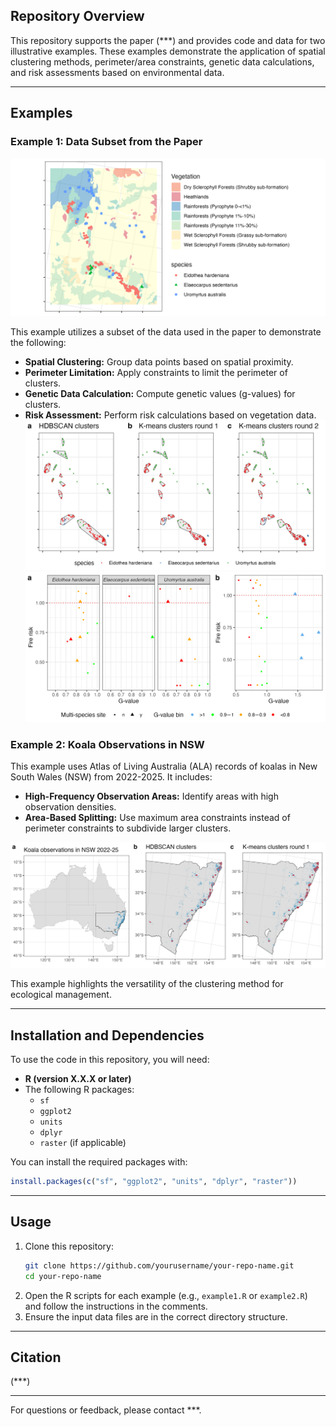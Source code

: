 ## Repository Overview

This repository supports the paper (***) and provides code and data for two illustrative examples. These examples demonstrate the application of spatial clustering methods, perimeter/area constraints, genetic data calculations, and risk assessments based on environmental data.

---

## Examples

### **Example 1: Data Subset from the Paper**
![Example1_map](outputs/example1_map.png)

This example utilizes a subset of the data used in the paper to demonstrate the following:
- **Spatial Clustering:** Group data points based on spatial proximity.
- **Perimeter Limitation:** Apply constraints to limit the perimeter of clusters.
- **Genetic Data Calculation:** Compute genetic values (g-values) for clusters.
- **Risk Assessment:** Perform risk calculations based on vegetation data.
![Example1_clustering](outputs/example1_clustering_process_plots.png)
![Example1_gvalue_risk](outputs/example1_combined_gvalue_risk_plots.png)


### **Example 2: Koala Observations in NSW**
This example uses Atlas of Living Australia (ALA) records of koalas in New South Wales (NSW) from 2022-2025. It includes:
- **High-Frequency Observation Areas:** Identify areas with high observation densities.
- **Area-Based Splitting:** Use maximum area constraints instead of perimeter constraints to subdivide larger clusters.

![Example2](outputs/example2_map_process.png)

This example highlights the versatility of the clustering method for ecological management.

---

## Installation and Dependencies
To use the code in this repository, you will need:
- **R (version X.X.X or later)**
- The following R packages:
  - `sf`
  - `ggplot2`
  - `units`
  - `dplyr`
  - `raster` (if applicable)

You can install the required packages with:
```R
install.packages(c("sf", "ggplot2", "units", "dplyr", "raster"))
```

---

## Usage
1. Clone this repository:
   ```bash
   git clone https://github.com/yourusername/your-repo-name.git
   cd your-repo-name
   ```
2. Open the R scripts for each example (e.g., `example1.R` or `example2.R`) and follow the instructions in the comments.
3. Ensure the input data files are in the correct directory structure.

---

## Citation
(***)

---

For questions or feedback, please contact ***.

